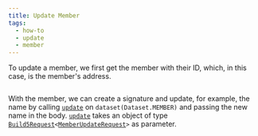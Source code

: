 ```yaml
---
title: Update Member
tags:
  - how-to
  - update
  - member
---
```


To update a member, we first get the member with their ID, which, in this case, is the member's address.

```tsx file=../../../../../packages/sdk/examples/member/update.ts#L9-L13
```

With the member, we can create a signature and update, for example, the name by calling [`update`](../../../reference-api/classes/MemberDataset.md#update) on `dataset(Dataset.MEMBER)` and passing the new name in the body.
[`update`](../../../reference-api/classes/MemberDataset.md#update) takes an object of type [`Build5Request`](../../../reference-api/interfaces/Build5Request)`<`[`MemberUpdateRequest`](../../../reference-api/interfaces/MemberUpdateRequest.md)`>` as parameter.

```tsx file=../../../../../packages/sdk/examples/member/update.ts#L17-L30
```
